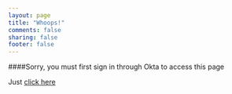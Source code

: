 ```yaml
---
layout: page
title: "Whoops!"
comments: false
sharing: false
footer: false
---
```

####Sorry, you must first sign in through Okta to access this page

Just [click here](/saml/init)

